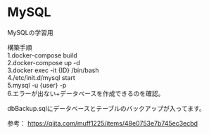# MySQL
MySQLの学習用

構築手順  
1.docker-compose build  
2.docker-compose up -d  
3.docker exec -it {ID} /bin/bash  
4./etc/init.d/mysql start  
5.mysql -u {user} -p  
6.エラーが出ない+データベースを作成できるのを確認。 

dbBackup.sqlにデータベースとテーブルのバックアップが入ってます。

参考：
https://qiita.com/muff1225/items/48e0753e7b745ec3ecbd
